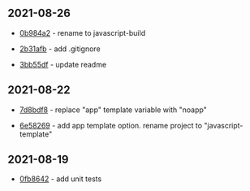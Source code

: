 ## 2021-08-26

- [0b984a2](https://github.com/craigahobbs/javascript-template/commit/0b984a2) - rename to javascript-build

- [2b31afb](https://github.com/craigahobbs/javascript-template/commit/2b31afb) - add .gitignore

- [3bb55df](https://github.com/craigahobbs/javascript-template/commit/3bb55df) - update readme

## 2021-08-22

- [7d8bdf8](https://github.com/craigahobbs/javascript-template/commit/7d8bdf8) - replace "app" template variable with "noapp"

- [6e58269](https://github.com/craigahobbs/javascript-template/commit/6e58269) - add app template option. rename project to "javascript-template"

## 2021-08-19

- [0fb8642](https://github.com/craigahobbs/javascript-template/commit/0fb8642) - add unit tests
